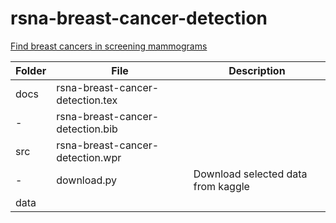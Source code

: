 # rsna-breast-cancer-detection
[Find breast cancers in screening mammograms](https://www.kaggle.com/competitions/rsna-breast-cancer-detection/leaderboard)

Folder|File|Description
------|-------------------------|--------------------------------
docs|rsna-breast-cancer-detection.tex|
-|rsna-breast-cancer-detection.bib|
src|rsna-breast-cancer-detection.wpr|
-|download.py|Download selected data from kaggle
data||
